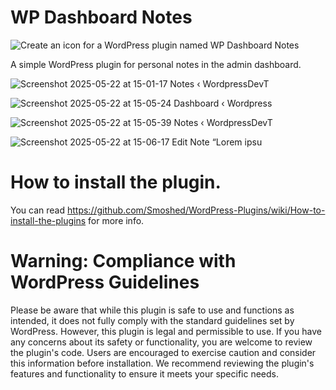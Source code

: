 # WP Dashboard Notes
![Create an icon for a WordPress plugin named WP Dashboard Notes](https://github.com/user-attachments/assets/312b1804-bc46-4f26-abf4-a3fddf8c727e)

A simple WordPress plugin for personal notes in the admin dashboard.

![Screenshot 2025-05-22 at 15-01-17 Notes ‹ WordpressDevT](https://github.com/user-attachments/assets/b6cb1394-4798-4b17-b692-c92a7494e4bb)

![Screenshot 2025-05-22 at 15-05-24 Dashboard ‹ Wordpress](https://github.com/user-attachments/assets/91e0f9fb-4089-4f70-9bba-07b9ed684d16)

![Screenshot 2025-05-22 at 15-05-39 Notes ‹ WordpressDevT](https://github.com/user-attachments/assets/2f11cab1-1ad8-4f5c-850d-5b9f86a90dc4)

![Screenshot 2025-05-22 at 15-06-17 Edit Note “Lorem ipsu](https://github.com/user-attachments/assets/5ff5b8cc-a575-45a8-86a3-9aabfcb88777)
#
# How to install the plugin.
You can read https://github.com/Smoshed/WordPress-Plugins/wiki/How-to-install-the-plugins for more info.
#
# Warning: Compliance with WordPress Guidelines
Please be aware that while this plugin is safe to use and functions as intended, it does not fully comply with the standard guidelines set by WordPress. However, this plugin is legal and permissible to use. If you have any concerns about its safety or functionality, you are welcome to review the plugin's code. Users are encouraged to exercise caution and consider this information before installation. We recommend reviewing the plugin's features and functionality to ensure it meets your specific needs.
